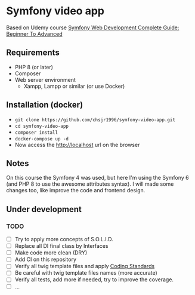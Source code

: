 # Symfony video app

Based on Udemy course [Symfony Web Development Complete Guide: Beginner To Advanced](https://www.udemy.com/course/symfony-4-web-development-from-beginner-to-advanced)

## Requirements

- PHP 8 (or later)
- Composer
- Web server environment
  - Xampp, Lampp or similar (or use Docker)

## Installation (docker)

- `git clone https://github.com/chsjr1996/symfony-video-app.git`
- `cd symfony-video-app`
- `composer install`
- `docker-compose up -d`
- Now access the [http://localhost](http://localhost) url on the browser

## Notes

On this course the Symfony 4 was used, but here I'm using the Symfony 6 (and PHP 8 to use the awesome attributes syntax). I will made some changes too, like improve the code and frontend design.

## Under development

### TODO

- [ ] Try to apply more concepts of S.O.L.I.D.
- [ ] Replace all DI final class by Interfaces
- [ ] Make code more clean (DRY)
- [ ] Add CI on this repository
- [ ] Verify all twig template files and apply [Coding Standards](https://twig.symfony.com/doc/3.x/coding_standards.html)
- [ ] Be careful with twig template files names (more accurate)
- [ ] Verify all tests, add more if needed, try to improve the coverage.
- [ ] ...